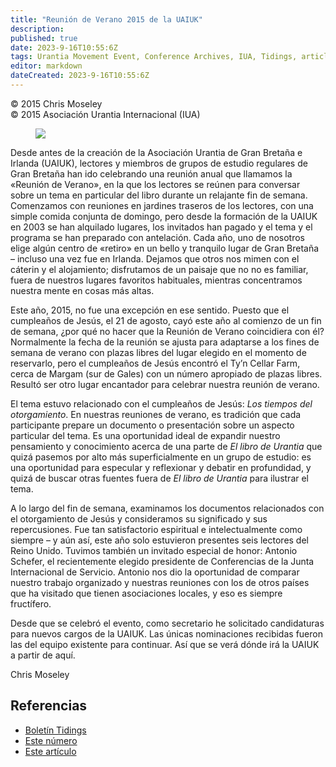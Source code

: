 ```yaml
---
title: "Reunión de Verano 2015 de la UAIUK"
description: 
published: true
date: 2023-9-16T10:55:6Z
tags: Urantia Movement Event, Conference Archives, IUA, Tidings, article
editor: markdown
dateCreated: 2023-9-16T10:55:6Z
---
```


<p class="v-card v-sheet theme--light gray lighten-3 px-2">© 2015 Chris Moseley<br>© 2015 Asociación Urantia Internacional (IUA)</p>


<figure id="Figure_1" class="image urantiapedia image-style-align-left">
<img src="/image/article/IUA_Tidings/UK-group-Summer-meeting-2015-300x225.jpg">
</figure>

Desde antes de la creación de la Asociación Urantia de Gran Bretaña e Irlanda (UAIUK), lectores y miembros de grupos de estudio regulares de Gran Bretaña han ido celebrando una reunión anual que llamamos la «Reunión de Verano», en la que los lectores se reúnen para conversar sobre un tema en particular del libro durante un relajante fin de semana. Comenzamos con reuniones en jardines traseros de los lectores, con una simple comida conjunta de domingo, pero desde la formación de la UAIUK en 2003 se han alquilado lugares, los invitados han pagado y el tema y el programa se han preparado con antelación. Cada año, uno de nosotros elige algún centro de «retiro» en un bello y tranquilo lugar de Gran Bretaña – incluso una vez fue en Irlanda. Dejamos que otros nos mimen con el cáterin y el alojamiento; disfrutamos de un paisaje que no no es familiar, fuera de nuestros lugares favoritos habituales, mientras concentramos nuestra mente en cosas más altas.

Este año, 2015, no fue una excepción en ese sentido. Puesto que el cumpleaños de Jesús, el 21 de agosto, cayó este año al comienzo de un fin de semana, ¿por qué no hacer que la Reunión de Verano coincidiera con él? Normalmente la fecha de la reunión se ajusta para adaptarse a los fines de semana de verano con plazas libres del lugar elegido en el momento de reservarlo, pero el cumpleaños de Jesús encontró el Ty’n Cellar Farm, cerca de Margam (sur de Gales) con un número apropiado de plazas libres. Resultó ser otro lugar encantador para celebrar nuestra reunión de verano.

El tema estuvo relacionado con el cumpleaños de Jesús: _Los tiempos del otorgamiento_. En nuestras reuniones de verano, es tradición que cada participante prepare un documento o presentación sobre un aspecto particular del tema. Es una oportunidad ideal de expandir nuestro pensamiento y conocimiento acerca de una parte de _El libro de Urantia_ que quizá pasemos por alto más superficialmente en un grupo de estudio: es una oportunidad para especular y reflexionar y debatir en profundidad, y quizá de buscar otras fuentes fuera de _El libro de Urantia_ para ilustrar el tema.

A lo largo del fin de semana, examinamos los documentos relacionados con el otorgamiento de Jesús y consideramos su significado y sus repercusiones. Fue tan satisfactorio espiritual e intelectualmente como siempre – y aún así, este año solo estuvieron presentes seis lectores del Reino Unido. Tuvimos también un invitado especial de honor: Antonio Schefer, el recientemente elegido presidente de Conferencias de la Junta Internacional de Servicio. Antonio nos dio la oportunidad de comparar nuestro trabajo organizado y nuestras reuniones con los de otros países que ha visitado que tienen asociaciones locales, y eso es siempre fructífero.

Desde que se celebró el evento, como secretario he solicitado candidaturas para nuevos cargos de la UAIUK. Las únicas nominaciones recibidas fueron las del equipo existente para continuar. Así que se verá dónde irá la UAIUK a partir de aquí.

Chris Moseley
<br style="clear:both;"/>

## Referencias

- [Boletín Tidings](https://urantia-association.org/acerca-del-boletin-tidings/?lang=es)
- [Este número](https://urantia-association.org/newsletter/tidings-octubre-2015/?lang=es)
- [Este artículo](https://urantia-association.org/reunion-de-verano-2015-de-la-uaiuk/?lang=es)

